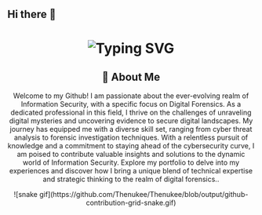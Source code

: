 ## Hi there 👋
<div align="center">
    <h1>
        <img src="https://readme-typing-svg.herokuapp.com?font=Jetbrains+mono&size=40&duration=3000&color=33FF33&center=true&vCenter=true&width=435&lines=Hey..+I'm+Lean_Beef_Patty;This+is..;..my+Github..;" alt="Typing SVG"/>
    </h1>
</div>

<div align="center">



<div align="center">
    <h2>🚀 About Me</h2>
    <p>Welcome to my Github! I am passionate about the ever-evolving realm of Information Security, with a specific focus on Digital Forensics. As a dedicated professional in this field, I thrive on the challenges of unraveling digital mysteries and uncovering evidence to secure digital landscapes. My journey has equipped me with a diverse skill set, ranging from cyber threat analysis to forensic investigation techniques. With a relentless pursuit of knowledge and a commitment to staying ahead of the cybersecurity curve, I am poised to contribute valuable insights and solutions to the dynamic world of Information Security. Explore my portfolio to delve into my experiences and discover how I bring a unique blend of technical expertise and strategic thinking to the realm of digital forensics..</p>
</div>





<!--
**Thenukee/Thenukee** is a ✨ _special_ ✨ repository because its `README.md` (this file) appears on your GitHub profile.

Here are some ideas to get you started:

- 🔭 I’m currently working on ...
- 🌱 I’m currently learning ...
- 👯 I’m looking to collaborate on ...
- 🤔 I’m looking for help with ...
- 💬 Ask me about ...
- 📫 How to reach me: ...
- 😄 Pronouns: ...
- ⚡ Fun fact: ...
-->


<div>
![snake gif](https://github.com/Thenukee/Thenukee/blob/output/github-contribution-grid-snake.gif)

</div>
